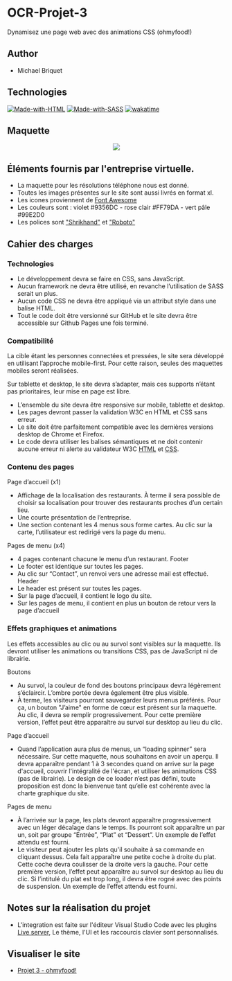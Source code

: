 # OCR-Projet-3

Dynamisez une page web avec des animations CSS (ohmyfood!)

## Author

- Michael Briquet

## Technologies

[![Made-with-HTML](https://img.shields.io/badge/Made%20with-HTML-e34c26)](https://developer.mozilla.org/fr/docs/Web/HTML) [![Made-with-SASS](https://img.shields.io/badge/Made%20with-SASS-c6538c)](https://sass-lang.com/guide) [![wakatime](https://wakatime.com/badge/user/c061a4e1-542b-4c9a-9bf0-6d10ba96fece/project/6ff68130-8049-496b-9cc7-5db241f0bd96.svg)](https://wakatime.com/badge/user/c061a4e1-542b-4c9a-9bf0-6d10ba96fece/project/6ff68130-8049-496b-9cc7-5db241f0bd96)

## Maquette

<p align="center">
<img src="https://raw.githubusercontent.com/Michaelbr-Dev/OCR-Projet-3/main/public/images/github/maquette-gh.png">
</p>

## Éléments fournis par l'entreprise virtuelle.

- La maquette pour les résolutions téléphone nous est donné.
- Toutes les images présentes sur le site sont aussi livrés en format xl.
- Les icones proviennent de [Font Awesome](https://fontawesome.com/)
- Les couleurs sont : violet #9356DC - rose clair #FF79DA - vert pâle #99E2D0
- Les polices sont ["Shrikhand"](https://fonts.google.com/specimen/Shrikhand) et ["Roboto"](https://fonts.google.com/specimen/Roboto)

## Cahier des charges

### Technologies

- Le développement devra se faire en CSS, sans JavaScript.
- Aucun framework ne devra être utilisé, en revanche l’utilisation de SASS serait un plus.
- Aucun code CSS ne devra être appliqué via un attribut style dans une balise HTML.
- Tout le code doit être versionné sur GitHub et le site devra être accessible sur
  Github Pages une fois terminé.

### Compatibilité

La cible étant les personnes connectées et pressées, le site sera développé en utilisant
l’approche mobile-first. Pour cette raison, seules des maquettes mobiles seront réalisées.

Sur tablette et desktop, le site devra s’adapter, mais ces supports n’étant pas prioritaires,
leur mise en page est libre.

- L’ensemble du site devra être responsive sur mobile, tablette et desktop.
- Les pages devront passer la validation W3C en HTML et CSS sans erreur.
- Le site doit être parfaitement compatible avec les dernières versions desktop de
  Chrome et Firefox.
- Le code devra utiliser les balises sémantiques et ne doit contenir aucune erreur ni alerte au validateur W3C [HTML](https://validator.w3.org/nu/?showsource=yes&doc=https://michaelbr-dev.github.io/OCR-Projet-3/) et [CSS](https://validator.w3.org/nu/?showsource=yes&doc=https://michaelbr-dev.github.io/OCR-Projet-3/public/css/prefixed/style.css).

### Contenu des pages

Page d’accueil (x1)

- Affichage de la localisation des restaurants. À terme il sera possible de choisir sa
  localisation pour trouver des restaurants proches d’un certain lieu.
- Une courte présentation de l’entreprise.
- Une section contenant les 4 menus sous forme cartes. Au clic sur la carte,
  l’utilisateur est redirigé vers la page du menu.

Pages de menu (x4)

- 4 pages contenant chacune le menu d’un restaurant.
  Footer
- Le footer est identique sur toutes les pages.
- Au clic sur “Contact”, un renvoi vers une adresse mail est effectué.
  Header
- Le header est présent sur toutes les pages.
- Sur la page d’accueil, il contient le logo du site.
- Sur les pages de menu, il contient en plus un bouton de retour vers la page d’accueil

### Effets graphiques et animations

Les effets accessibles au clic ou au survol sont visibles sur la maquette. Ils devront utiliser
les animations ou transitions CSS, pas de JavaScript ni de librairie.

Boutons

- Au survol, la couleur de fond des boutons principaux devra légèrement s’éclaircir.
  L’ombre portée devra également être plus visible.
- À terme, les visiteurs pourront sauvegarder leurs menus préférés. Pour ça, un
  bouton "J’aime" en forme de cœur est présent sur la maquette. Au clic, il devra se
  remplir progressivement. Pour cette première version, l’effet peut être apparaître au
  survol sur desktop au lieu du clic.

Page d’accueil

- Quand l’application aura plus de menus, un “loading spinner” sera nécessaire. Sur
  cette maquette, nous souhaitons en avoir un aperçu. Il devra apparaître pendant 1 à
  3 secondes quand on arrive sur la page d'accueil, couvrir l'intégralité de l'écran, et
  utiliser les animations CSS (pas de librairie). Le design de ce loader n’est pas défini,
  toute proposition est donc la bienvenue tant qu’elle est cohérente avec la charte
  graphique du site.

Pages de menu

- À l’arrivée sur la page, les plats devront apparaître progressivement avec un léger
  décalage dans le temps. Ils pourront soit apparaître un par un, soit par groupe
  “Entrée”, “Plat” et “Dessert”. Un exemple de l’effet attendu est fourni.
- Le visiteur peut ajouter les plats qu'il souhaite à sa commande en cliquant dessus.
  Cela fait apparaître une petite coche à droite du plat. Cette coche devra coulisser de
  la droite vers la gauche. Pour cette première version, l’effet peut apparaître au survol
  sur desktop au lieu du clic. Si l’intitulé du plat est trop long, il devra être rogné avec
  des points de suspension. Un exemple de l’effet attendu est fourni.

## Notes sur la réalisation du projet

- L'integration est faite sur l'éditeur Visual Studio Code avec les plugins [Live server](https://marketplace.visualstudio.com/items?itemName=ritwickdey.LiveServer), Le thème, l'UI et les raccourcis clavier sont personnalisés.

## Visualiser le site

- [Projet 3 - ohmyfood!](https://michaelbr-dev.github.io/OCR-Projet-3/)
